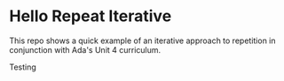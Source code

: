 # Hello Repeat Iterative

This repo shows a quick example of an iterative approach to repetition in conjunction with Ada's Unit 4 curriculum.

Testing